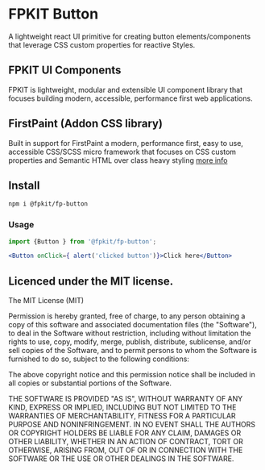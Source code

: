 # FPKIT Button

A lightweight react UI primitive for creating button elements/components that leverage CSS custom properties for reactive Styles.

## FPKIT UI Components

FPKIT is lightweight, modular and extensible UI component library that focuses building modern, accessible, performance first web applications.
## FirstPaint (Addon CSS library)

Built in support for FirstPaint a modern, performance first, easy to use, accessible CSS/SCSS micro framework that focuses on CSS custom properties and Semantic HTML over class heavy styling [more info](https://firstpaint.dev)


## Install

 ```bash
npm i @fpkit/fp-button
 ```

 ### Usage

 ```jsx
 import {Button } from '@fpkit/fp-button';

 <Button onClick={ alert('clicked button')}>Click here</Button>

 ```

## Licenced under the MIT license.

The MIT License (MIT)

Permission is hereby granted, free of charge, to any person obtaining a copy of this software and associated documentation files (the "Software"), to deal in the Software without restriction, including without limitation the rights to use, copy, modify, merge, publish, distribute, sublicense, and/or sell copies of the Software, and to permit persons to whom the Software is furnished to do so, subject to the following conditions:

The above copyright notice and this permission notice shall be included in all copies or substantial portions of the Software.

THE SOFTWARE IS PROVIDED "AS IS", WITHOUT WARRANTY OF ANY KIND, EXPRESS OR IMPLIED, INCLUDING BUT NOT LIMITED TO THE WARRANTIES OF MERCHANTABILITY, FITNESS FOR A PARTICULAR PURPOSE AND NONINFRINGEMENT. IN NO EVENT SHALL THE AUTHORS OR COPYRIGHT HOLDERS BE LIABLE FOR ANY CLAIM, DAMAGES OR OTHER LIABILITY, WHETHER IN AN ACTION OF CONTRACT, TORT OR OTHERWISE, ARISING FROM, OUT OF OR IN CONNECTION WITH THE SOFTWARE OR THE USE OR OTHER DEALINGS IN THE SOFTWARE.

